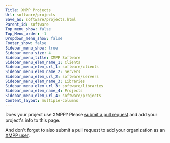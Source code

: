 ```yaml
---
Title: XMPP Projects
Url: software/projects
Save_as: software/projects.html
Parent_id: software
Top_menu_show: false
Top_Menu_order: -1
Dropdown_menu_show: false
Footer_show: false
Sidebar_menu_show: true
Sidebar_menu_size: 4
Sidebar_menu_title: XMPP Software
Sidebar_menu_elem_name_1: Clients
Sidebar_menu_elem_url_1: software/clients
Sidebar_menu_elem_name_2: Servers
Sidebar_menu_elem_url_2: software/servers
Sidebar_menu_elem_name_3: Libraries
Sidebar_menu_elem_url_3: software/libraries
Sidebar_menu_elem_name_4: Projects
Sidebar_menu_elem_url_4: software/projects
Content_layout: multiple-columns
---
```


Does your project use XMPP? Please [submit a pull request](https://github.com/xsf/xmpp.org) and add your project's info to this page.

And don't forget to also submit a pull request to add your organization as an [XMPP user](/about/who-uses-xmpp).